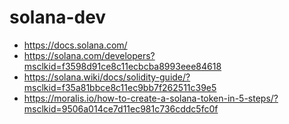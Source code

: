 # solana-dev

- https://docs.solana.com/
- https://solana.com/developers?msclkid=f3598d91ce8c11ecbcba8993eee84618
- https://solana.wiki/docs/solidity-guide/?msclkid=f35a81bbce8c11ec9bb7f262511c39e5
- https://moralis.io/how-to-create-a-solana-token-in-5-steps/?msclkid=9506a014ce7d11ec981c736cddc5fc0f
